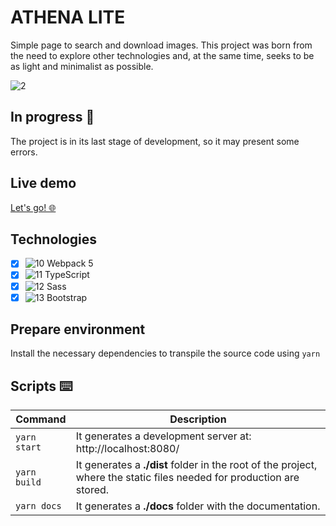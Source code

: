 # ATHENA LITE
Simple page to search and download images. This project was born from the need to explore other technologies and, at the same time, seeks to be as light and minimalist as possible.

![2](https://res.cloudinary.com/dqvjsgezk/image/upload/v1678800844/athena-lite-assets/mssbwkeiqadhqqk624at.gif)

## In progress 🚧
The project is in its last stage of development, so it may present some errors.

## Live demo
[Let's go! 🌐](https://athena-lite-kv357.netlify.app/) 

## Technologies
- [X] ![10](https://res.cloudinary.com/dqvjsgezk/image/upload/v1678802237/common-assets/icons/rav2lbcgdnitakadmpsc.png) Webpack 5
- [X] ![11](https://i.ibb.co/hXmqN5t/typescript.png) TypeScript
- [X] ![12](https://i.ibb.co/Bq8HY9F/sass.png) Sass
- [X] ![13](https://i.ibb.co/H4RntNH/bootstrap.png) Bootstrap

## Prepare environment
Install the necessary dependencies to transpile the source code using `yarn`

## Scripts ⌨️
| Command      | Description |
| ----------- | ----------- |
| `yarn start` | It generates a development server at: http://localhost:8080/ |
| `yarn build` | It generates a **./dist** folder in the root of the project, where the static files needed for production are stored. |
| `yarn docs`  | It generates a **./docs** folder with the documentation.
